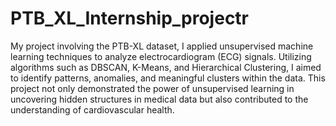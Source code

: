 # PTB_XL_Internship_projectr
My project involving the PTB-XL dataset, I applied unsupervised machine learning techniques to analyze electrocardiogram (ECG) signals. Utilizing algorithms such as DBSCAN, K-Means, and Hierarchical Clustering, I aimed to identify patterns, anomalies, and meaningful clusters within the data. This project not only demonstrated the power of unsupervised learning in uncovering hidden structures in medical data but also contributed to the understanding of cardiovascular health.
